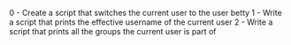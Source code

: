 0 - Create a script that switches the current user to the user betty
1 - Write a script that prints the effective username of the current user
2 - Write a script that prints all the groups the current user is part of
